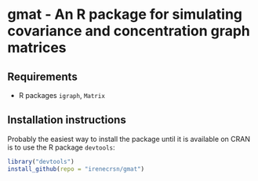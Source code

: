 # gmat - An R package for simulating covariance and concentration graph matrices

## Requirements
- R packages `igraph`, `Matrix`

## Installation instructions
Probably the easiest way to install the package until it is available on CRAN is
to use the R package `devtools`:
```R
library("devtools")
install_github(repo = "irenecrsn/gmat")
```

